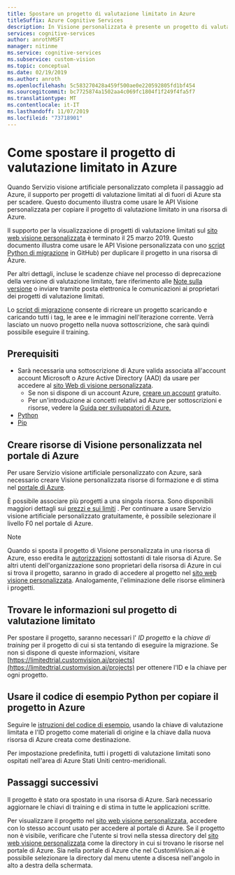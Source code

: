 ```yaml
---
title: Spostare un progetto di valutazione limitato in Azure
titleSuffix: Azure Cognitive Services
description: In Visione personalizzata è presente un progetto di valutazione limitato? Questo articolo illustra come spostarlo in Azure con uno script di migrazione.
services: cognitive-services
author: anrothMSFT
manager: nitinme
ms.service: cognitive-services
ms.subservice: custom-vision
ms.topic: conceptual
ms.date: 02/19/2019
ms.author: anroth
ms.openlocfilehash: 5c583270428a459f500ae0e220592805fd1bf454
ms.sourcegitcommit: bc7725874a1502aa4c069fc1804f1f249f4fa5f7
ms.translationtype: MT
ms.contentlocale: it-IT
ms.lasthandoff: 11/07/2019
ms.locfileid: "73718901"
---
```

# <a name="how-to-move-your-limited-trial-project-to-azure"></a>Come spostare il progetto di valutazione limitato in Azure

Quando Servizio visione artificiale personalizzato completa il passaggio ad Azure, il supporto per progetti di valutazione limitati al di fuori di Azure sta per scadere. Questo documento illustra come usare le API Visione personalizzata per copiare il progetto di valutazione limitato in una risorsa di Azure.

Il supporto per la visualizzazione di progetti di valutazione limitati sul [sito web visione personalizzata](https://customvision.ai) è terminato il 25 marzo 2019. Questo documento illustra come usare le API Visione personalizzata con uno [script Python di migrazione](https://github.com/Azure-Samples/custom-vision-move-project) in GitHub) per duplicare il progetto in una risorsa di Azure.

Per altri dettagli, incluse le scadenze chiave nel processo di deprecazione della versione di valutazione limitato, fare riferimento alle [Note sulla versione](https://docs.microsoft.com/azure/cognitive-services/custom-vision-service/release-notes#february-25-2019) o inviare tramite posta elettronica le comunicazioni ai proprietari dei progetti di valutazione limitati.

Lo [script di migrazione](https://github.com/Azure-Samples/custom-vision-move-project) consente di ricreare un progetto scaricando e caricando tutti i tag, le aree e le immagini nell'iterazione corrente. Verrà lasciato un nuovo progetto nella nuova sottoscrizione, che sarà quindi possibile eseguire il training.

## <a name="prerequisites"></a>Prerequisiti

- Sarà necessaria una sottoscrizione di Azure valida associata all'account account Microsoft o Azure Active Directory (AAD) da usare per accedere al [sito Web di visione personalizzata](https://customvision.ai). 
    - Se non si dispone di un account Azure, [creare un account](https://azure.microsoft.com/free/) gratuito.
    - Per un'introduzione ai concetti relativi ad Azure per sottoscrizioni e risorse, vedere la [Guida per sviluppatori di Azure.](https://docs.microsoft.com/azure/guides/developer/azure-developer-guide#manage-your-subscriptions)
-  [Python](https://www.python.org/downloads/)
- [Pip](https://pip.pypa.io/en/stable/installing/)

## <a name="create-custom-vision-resources-in-the-azure-portal"></a>Creare risorse di Visione personalizzata nel portale di Azure

Per usare Servizio visione artificiale personalizzato con Azure, sarà necessario creare Visione personalizzata risorse di formazione e di stima nel [portale di Azure](https://portal.azure.com/?microsoft_azure_marketplace_ItemHideKey=microsoft_azure_cognitiveservices_customvision#create/Microsoft.CognitiveServicesCustomVision). 

È possibile associare più progetti a una singola risorsa. Sono disponibili maggiori dettagli sui [prezzi e sui limiti](https://docs.microsoft.com/azure/cognitive-services/custom-vision-service/limits-and-quotas) . Per continuare a usare Servizio visione artificiale personalizzato gratuitamente, è possibile selezionare il livello F0 nel portale di Azure. 

> [!NOTE]
> Quando si sposta il progetto di Visione personalizzata in una risorsa di Azure, esso eredita le [autorizzazioni]( https://docs.microsoft.com/azure/role-based-access-control/role-assignments-portal) sottostanti di tale risorsa di Azure. Se altri utenti dell'organizzazione sono proprietari della risorsa di Azure in cui si trova il progetto, saranno in grado di accedere al progetto nel [sito web visione personalizzata](https://customvision.ai). Analogamente, l'eliminazione delle risorse eliminerà i progetti.  

## <a name="find-your-limited-trial-project-information"></a>Trovare le informazioni sul progetto di valutazione limitato

Per spostare il progetto, saranno necessari l' _ID progetto_ e la _chiave di training_ per il progetto di cui si sta tentando di eseguire la migrazione. Se non si dispone di queste informazioni, visitare [https://limitedtrial.customvision.ai/projects](https://limitedtrial.customvision.ai/projects) per ottenere l'ID e la chiave per ogni progetto. 

## <a name="use-the-python-sample-code-to-copy-your-project-to-azure"></a>Usare il codice di esempio Python per copiare il progetto in Azure

Seguire le [istruzioni del codice di esempio](https://github.com/Azure-Samples/custom-vision-move-project), usando la chiave di valutazione limitata e l'ID progetto come materiali di origine e la chiave dalla nuova risorsa di Azure creata come destinazione.

Per impostazione predefinita, tutti i progetti di valutazione limitati sono ospitati nell'area di Azure Stati Uniti centro-meridionali.

## <a name="next-steps"></a>Passaggi successivi

Il progetto è stato ora spostato in una risorsa di Azure. Sarà necessario aggiornare le chiavi di training e di stima in tutte le applicazioni scritte.

Per visualizzare il progetto nel [sito web visione personalizzata](https://customvision.ai), accedere con lo stesso account usato per accedere al portale di Azure. Se il progetto non è visibile, verificare che l'utente si trovi nella stessa directory del [sito web visione personalizzata](https://customvision.ai) come la directory in cui si trovano le risorse nel portale di Azure. Sia nella portale di Azure che nel CustomVision.ai è possibile selezionare la directory dal menu utente a discesa nell'angolo in alto a destra della schermata.